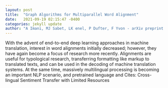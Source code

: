 ```yaml
---
layout: post
title:  "Graph Algorithms for Multiparallel Word Alignment"
date:   2021-09-19 02:15:47 -0400
categories: jekyll update
author: "A Imani, MJ Sabet, LK enel, P Dufter, F Yvon - arXiv preprint arXiv , 2021"
---
```

With the advent of end-to-end deep learning approaches in machine translation, interest in word alignments initially decreased; however, they have again become a focus of research more recently. Alignments are useful for typological research, transferring formatting like markup to translated texts, and can be used in the decoding of machine translation systems. At the same time, massively multilingual processing is becoming an important NLP scenario, and pretrained language and Cites: Cross-lingual Sentiment Transfer with Limited Resources